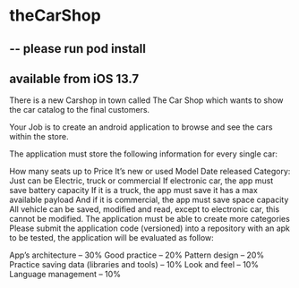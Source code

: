 # theCarShop

--
please run pod install
--
available from iOS 13.7
--
There is a new Carshop in town called The Car Shop which wants to show the car catalog to the final customers.

Your Job is to create an android application to browse and see the cars within the store.

The application must store the following information for every single car:

How many seats up to
Price
It’s new or used
Model
Date released
Category:
Just can be Electric, truck or commercial
If electronic car, the app must save battery capacity
If it is a truck, the app must save it has a max available payload
And if it is commercial, the app must save space capacity
All vehicle can be saved, modified and read, except to electronic car, this cannot be modified.
The application must be able to create more categories
Please submit the application code (versioned) into a repository with an apk to be tested, the application will be evaluated as follow:

App’s architecture – 30%
Good practice – 20%
Pattern design – 20%
Practice saving data (libraries and tools) – 10%
Look and feel – 10%
Language management – 10%
